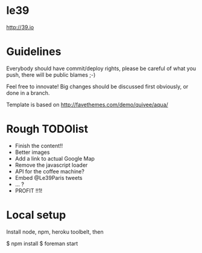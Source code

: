 le39
====

http://39.io

Guidelines
==========

Everybody should have commit/deploy rights, please be careful of what you push, there will be public blames ;-)

Feel free to innovate! Big changes should be discussed first obviously, or done in a branch.

Template is based on http://favethemes.com/demo/quivee/aqua/

Rough TODOlist
==============

 * Finish the content!!
 * Better images
 * Add a link to actual Google Map
 * Remove the javascript loader
 * API for the coffee machine?
 * Embed @Le39Paris tweets
 * ... ?
 * PROFIT !!1!

Local setup
===========

Install node, npm, heroku toolbelt, then

 $ npm install
 $ foreman start


